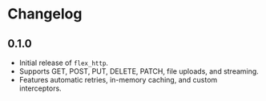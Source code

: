 # Changelog

## 0.1.0
- Initial release of `flex_http`.
- Supports GET, POST, PUT, DELETE, PATCH, file uploads, and streaming.
- Features automatic retries, in-memory caching, and custom interceptors.